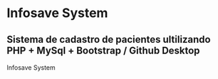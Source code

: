 # Infosave System

## Sistema de cadastro de pacientes ultilizando PHP + MySql + Bootstrap / Github Desktop

Infosave System